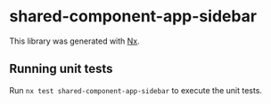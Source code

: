 # shared-component-app-sidebar

This library was generated with [Nx](https://nx.dev).

## Running unit tests

Run `nx test shared-component-app-sidebar` to execute the unit tests.
